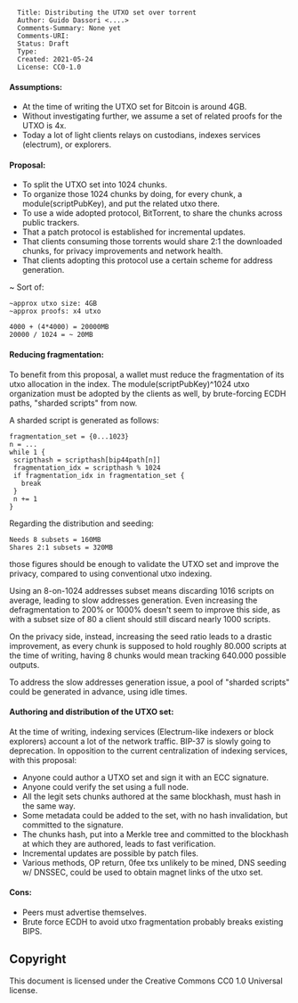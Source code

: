 ```
  
  Title: Distributing the UTXO set over torrent
  Author: Guido Dassori <....>
  Comments-Summary: None yet
  Comments-URI: 
  Status: Draft
  Type: 
  Created: 2021-05-24
  License: CC0-1.0
```


#### Assumptions:

- At the time of writing the UTXO set for Bitcoin is around 4GB.
- Without investigating further, we assume a set of related proofs for the UTXO is 4x.
- Today a lot of light clients relays on custodians, indexes services (electrum), or explorers.

#### Proposal:

- To split the UTXO set into 1024 chunks.
- To organize those 1024 chunks by doing, for every chunk, a module(scriptPubKey), and put the related utxo there.
- To use a wide adopted protocol, BitTorrent, to share the chunks across public trackers. 
- That a patch protocol is established for incremental updates.
- That clients consuming those torrents would share 2:1 the downloaded chunks, for privacy improvements and network health.
- That clients adopting this protocol use a certain scheme for address generation.

~ Sort of:

```
~approx utxo size: 4GB
~approx proofs: x4 utxo

4000 + (4*4000) = 20000MB
20000 / 1024 = ~ 20MB
```


#### Reducing fragmentation:

To benefit from this proposal, a wallet must reduce the fragmentation of its utxo allocation in the index.
The module(scriptPubKey)^1024 utxo organization must be adopted by the clients as well, by brute-forcing ECDH paths, "sharded scripts" from now.

A sharded script is generated as follows:

```
fragmentation_set = {0...1023} 
n = ...
while 1 {
 scripthash = scripthash[bip44path[n]]
 fragmentation_idx = scripthash % 1024
 if fragmentation_idx in fragmentation_set {
   break 
 }
 n += 1
}
```

Regarding the distribution and seeding:

```
Needs 8 subsets = 160MB
Shares 2:1 subsets = 320MB
```
those figures should be enough to validate the UTXO set and improve the privacy, compared to using conventional utxo indexing.

Using an 8-on-1024 addresses subset means discarding 1016 scripts on average, leading to slow addresses generation. 
Even increasing the defragmentation to 200% or 1000% doesn't seem to improve this side, as with a subset size of 80 a client should still discard nearly 1000 scripts.

On the privacy side, instead, increasing the seed ratio leads to a drastic improvement, as every chunk is supposed to hold roughly 80.000 scripts at the time of writing, having 8 chunks would mean tracking 640.000 possible outputs.

To address the slow addresses generation issue, a pool of "sharded scripts" could be generated in advance, using idle times.


#### Authoring and distribution of the UTXO set:

At the time of writing, indexing services (Electrum-like indexers or block explorers) account a lot of the network traffic.
BIP-37 is slowly going to deprecation. In opposition to the current centralization of indexing services, with this proposal:

- Anyone could author a UTXO set and sign it with an ECC signature.
- Anyone could verify the set using a full node.
- All the legit sets chunks authored at the same blockhash, must hash in the same way.
- Some metadata could be added to the set, with no hash invalidation, but committed to the signature.
- The chunks hash, put into a Merkle tree and committed to the blockhash at which they are authored, leads to fast verification.
- Incremental updates are possible by patch files.
- Various methods, OP return, 0fee txs unlikely to be mined, DNS seeding w/ DNSSEC, could be used to obtain magnet links of the utxo set.

#### Cons:

- Peers must advertise themselves.
- Brute force ECDH to avoid utxo fragmentation probably breaks existing BIPS.


Copyright
---
This document is licensed under the Creative Commons CC0 1.0 Universal license.

